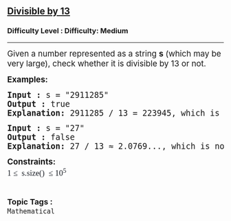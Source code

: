 <h2><a href="https://www.geeksforgeeks.org/problems/divisible-by-13/1">Divisible by 13</a></h2><h3>Difficulty Level : Difficulty: Medium</h3><hr><div class="problems_problem_content__Xm_eO"><p><span style="font-size: 14pt;">Given a number represented as a string <strong>s</strong>&nbsp;(which may be very large), check whether it is divisible by 13 or not.</span></p>
<p><span style="font-size: 14pt;"><strong>Examples:</strong></span></p>
<pre><span style="font-size: 14pt;"><strong>Input : </strong>s = "2911285"<br></span><span style="font-size: 14pt;"><strong>Output :</strong> true<br><strong>Explanation: </strong>2911285 / 13 = 223945, which is a whole number with no remainder.</span></pre>
<pre><span style="font-size: 14pt;"><strong>Input :</strong> s = "27"<br></span><span style="font-size: 14pt;"><strong>Output :</strong> false<br><strong>Explanation: </strong>27 / 13 ≈ 2.0769..., which is not a whole number (there is a remainder).</span></pre>
<p><span style="font-size: 14pt;"><strong>Constraints:<br></strong><span style="color: rgb(30, 34, 41); font-family: Nunito; background-color: rgb(255, 255, 255); --darkreader-inline-color: var(--darkreader-text-1e2229, #d2cec8); --darkreader-inline-bgcolor: var(--darkreader-background-ffffff, #181a1b);" data-darkreader-inline-color="" data-darkreader-inline-bgcolor="">1 ≤&nbsp; s.size()&nbsp; ≤ 10<sup>5</sup></span></span></p></div><br><p><span style=font-size:18px><strong>Topic Tags : </strong><br><code>Mathematical</code>&nbsp;